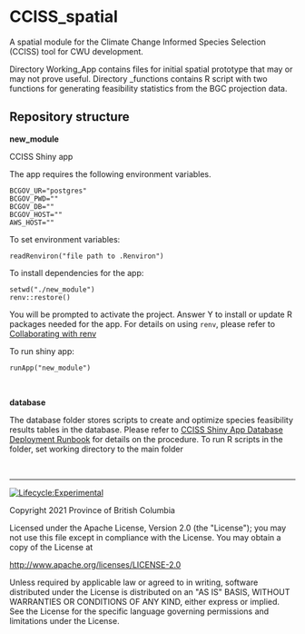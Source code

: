 # CCISS_spatial
A spatial module for the Climate Change Informed Species Selection (CCISS) tool for CWU development.

Directory Working_App contains files for initial spatial prototype that may or may not prove useful. Directory _functions contains R script with two functions for generating feasibility statistics from the BGC projection data. 

## Repository structure

**new_module**

CCISS Shiny app

The app requires the following environment variables.
```
BCGOV_UR="postgres"
BCGOV_PWD=""
BCGOV_DB=""
BCGOV_HOST=""
AWS_HOST=""
```

To set environment variables:
```
readRenviron("file path to .Renviron")
```

To install dependencies for the app:
```
setwd("./new_module")
renv::restore()
```

You will be prompted to activate the project. Answer Y to install or update R packages needed for the app. For details on using `renv`, please refer to [Collaborating with renv](https://rstudio.github.io/renv/articles/collaborating.html)

To run shiny app:
```
runApp("new_module")
```

<br/>

**database**

The database folder stores scripts to create and optimize species feasibility results tables in the database. Please refer to [CCISS Shiny App Database Deployment Runbook](/database/CCISS%20Shiny%20App%20Database%20Deployment%20Runbook.txt) for details on the procedure. To run R scripts in the folder, set working directory to the main folder

<br/>

---

[![Lifecycle:Experimental](https://img.shields.io/badge/Lifecycle-Experimental-339999)](<Redirect-URL>)

Copyright 2021 Province of British Columbia

Licensed under the Apache License, Version 2.0 (the "License");
you may not use this file except in compliance with the License.
You may obtain a copy of the License at

http://www.apache.org/licenses/LICENSE-2.0

Unless required by applicable law or agreed to in writing, software
distributed under the License is distributed on an "AS IS" BASIS,
WITHOUT WARRANTIES OR CONDITIONS OF ANY KIND, either express or implied.
See the License for the specific language governing permissions and
limitations under the License.
